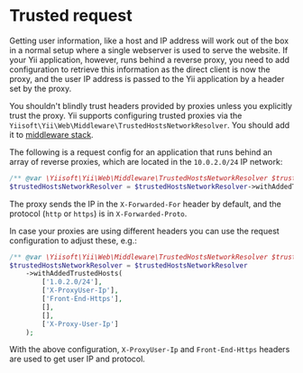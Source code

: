 # Trusted request

Getting user information, like a host and IP address will work out of the box in a normal setup where a single webserver
is used to serve the website. If your Yii application, however, runs behind a reverse proxy, you need to add
configuration to retrieve this information as the direct client is now the proxy, and the user IP address is passed to
the Yii application by a header set by the proxy.

You shouldn't blindly trust headers provided by proxies unless you explicitly trust the proxy.
Yii supports configuring trusted proxies via the `Yiisoft\Yii\Web\Middleware\TrustedHostsNetworkResolver`.
You should add it to [middleware stack](../structure/middleware.md).

The following is a request config for an application that runs behind an array of reverse proxies,
which are located in the `10.0.2.0/24` IP network:

```php
/** @var \Yiisoft\Yii\Web\Middleware\TrustedHostsNetworkResolver $trustedHostsNetworkResolver */
$trustedHostsNetworkResolver = $trustedHostsNetworkResolver->withAddedTrustedHosts(['1.0.2.0/24']);
```

The proxy sends the IP in the `X-Forwarded-For` header by default, and the protocol (`http` or `https`) is in
`X-Forwarded-Proto`.

In case your proxies are using different headers you can use the request configuration to adjust these, e.g.:

```php
/** @var \Yiisoft\Yii\Web\Middleware\TrustedHostsNetworkResolver $trustedHostsNetworkResolver */
$trustedHostsNetworkResolver = $trustedHostsNetworkResolver
    ->withAddedTrustedHosts(
        ['1.0.2.0/24'],
        ['X-ProxyUser-Ip'],
        ['Front-End-Https'],
        [],
        [],
        ['X-Proxy-User-Ip']
    );
```

With the above configuration, `X-ProxyUser-Ip` and `Front-End-Https` headers are used to get user IP and protocol.
